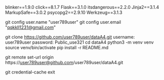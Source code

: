 blinker==1.9.0
click==8.1.7
Flask==3.1.0
itsdangerous==2.2.0
Jinja2==3.1.4
MarkupSafe==3.0.2
psycopg2==2.9.10
Werkzeug==3.1.3

git config user.name "user789user"
git config user.email "qqkkll1231@gmail.com"


git clone https://github.com/user789user/dataA4.git
    username: user789user
    password: Public_use321
cd dataA4
python3 -m venv venv
source venv/bin/activate
pip install -r README.md

git remote set-url origin https://user789user@github.com/user789user/dataA4.git

git credential-cache exit

